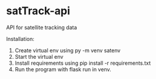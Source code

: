 # satTrack-api
API for satellite tracking data

Installation:

1. Create virtual env using py -m venv satenv
2. Start the virtual env
3. Install requirements using pip install -r requirements.txt
4. Run the program with flask run in venv.
